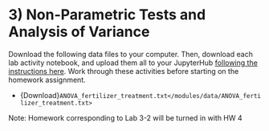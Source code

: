 # 3) Non-Parametric Tests and Analysis of Variance



Download the following data files to your computer. Then, download each lab activity notebook, and upload them all to your JupyterHub [following the instructions here](/resources/b-learning-jupyter.md#jupyterhub). Work through these activities before starting on the homework assignment.

  * {Download}`ANOVA_fertilizer_treatment.txt</modules/data/ANOVA_fertilizer_treatment.txt>`

Note:  Homework corresponding to Lab 3-2 will be turned in with HW 4